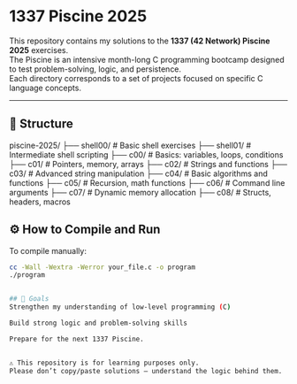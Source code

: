 #  1337 Piscine 2025

This repository contains my solutions to the **1337 (42 Network) Piscine 2025** exercises.  
The Piscine is an intensive month-long C programming bootcamp designed to test problem-solving, logic, and persistence.  
Each directory corresponds to a set of projects focused on specific C language concepts.

---

## 📂 Structure

piscine-2025/
├── shell00/ # Basic shell exercises
├── shell01/ # Intermediate shell scripting
├── c00/ # Basics: variables, loops, conditions
├── c01/ # Pointers, memory, arrays
├── c02/ # Strings and functions
├── c03/ # Advanced string manipulation
├── c04/ # Basic algorithms and functions
├── c05/ # Recursion, math functions
├── c06/ # Command line arguments
├── c07/ # Dynamic memory allocation
├── c08/ # Structs, headers, macros

## ⚙️ How to Compile and Run

To compile manually:

```bash
cc -Wall -Wextra -Werror your_file.c -o program
./program


## 🧠 Goals
Strengthen my understanding of low-level programming (C)

Build strong logic and problem-solving skills

Prepare for the next 1337 Piscine.


⚠️ This repository is for learning purposes only.
Please don’t copy/paste solutions — understand the logic behind them.
